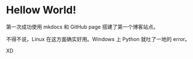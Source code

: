# Hellow World!

第一次成功使用 mkdocs 和 GitHub page 搭建了第一个博客站点。

不得不说，Linux 在这方面确实好用。Windows 上 Python 就吐了一地的 error。

XD